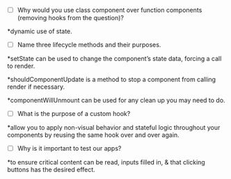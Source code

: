 - [ ] Why would you use class component over function components (removing hooks from the question)?
 
*dynamic use of state.


- [ ] Name three lifecycle methods and their purposes.

*setState can be used to change the component’s state data, forcing a call to render.

*shouldComponentUpdate is a method to stop a component from calling render if necessary.

*componentWillUnmount can be used for any clean up you may need to do.



- [ ] What is the purpose of a custom hook?

*allow you to apply non-visual behavior and stateful logic throughout your components by reusing the same hook over and over again.



- [ ] Why is it important to test our apps?

*to ensure critical content can be read, inputs filled in, & that clicking buttons has the desired effect.


